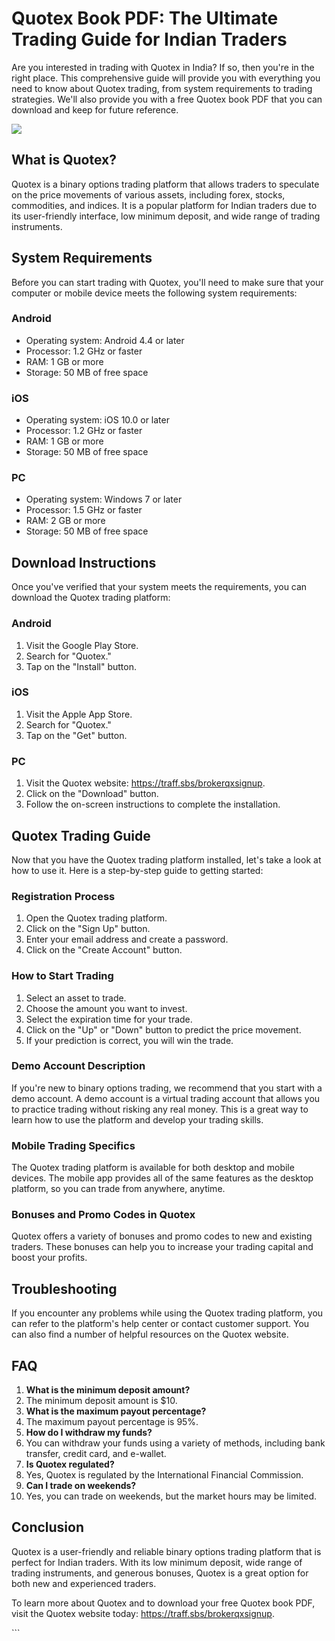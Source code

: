 # Quotex Book PDF: The Ultimate Trading Guide for Indian Traders

Are you interested in trading with Quotex in India? If so, then you\'re
in the right place. This comprehensive guide will provide you with
everything you need to know about Quotex trading, from system
requirements to trading strategies. We\'ll also provide you with a free
Quotex book PDF that you can download and keep for future reference.

[![](https://static.quotex.io/files/4_en/300_250.jpg)](https://traff.sbs/brokerqxlid)

## What is Quotex?

Quotex is a binary options trading platform that allows traders to
speculate on the price movements of various assets, including forex,
stocks, commodities, and indices. It is a popular platform for Indian
traders due to its user-friendly interface, low minimum deposit, and
wide range of trading instruments.

## System Requirements

Before you can start trading with Quotex, you\'ll need to make sure that
your computer or mobile device meets the following system requirements:

### Android

-   Operating system: Android 4.4 or later
-   Processor: 1.2 GHz or faster
-   RAM: 1 GB or more
-   Storage: 50 MB of free space

### iOS

-   Operating system: iOS 10.0 or later
-   Processor: 1.2 GHz or faster
-   RAM: 1 GB or more
-   Storage: 50 MB of free space

### PC

-   Operating system: Windows 7 or later
-   Processor: 1.5 GHz or faster
-   RAM: 2 GB or more
-   Storage: 50 MB of free space

## Download Instructions

Once you\'ve verified that your system meets the requirements, you can
download the Quotex trading platform:

### Android

1.  Visit the Google Play Store.
2.  Search for "Quotex."
3.  Tap on the "Install" button.

### iOS

1.  Visit the Apple App Store.
2.  Search for "Quotex."
3.  Tap on the "Get" button.

### PC

1.  Visit the Quotex website: https://traff.sbs/brokerqxsignup.
2.  Click on the "Download" button.
3.  Follow the on-screen instructions to complete the installation.

## Quotex Trading Guide

Now that you have the Quotex trading platform installed, let\'s take a
look at how to use it. Here is a step-by-step guide to getting started:

### Registration Process

1.  Open the Quotex trading platform.
2.  Click on the "Sign Up" button.
3.  Enter your email address and create a password.
4.  Click on the "Create Account" button.

### How to Start Trading

1.  Select an asset to trade.
2.  Choose the amount you want to invest.
3.  Select the expiration time for your trade.
4.  Click on the "Up" or "Down" button to predict the price
    movement.
5.  If your prediction is correct, you will win the trade.

### Demo Account Description

If you\'re new to binary options trading, we recommend that you start
with a demo account. A demo account is a virtual trading account that
allows you to practice trading without risking any real money. This is a
great way to learn how to use the platform and develop your trading
skills.

### Mobile Trading Specifics

The Quotex trading platform is available for both desktop and mobile
devices. The mobile app provides all of the same features as the desktop
platform, so you can trade from anywhere, anytime.

### Bonuses and Promo Codes in Quotex

Quotex offers a variety of bonuses and promo codes to new and existing
traders. These bonuses can help you to increase your trading capital and
boost your profits.

## Troubleshooting

If you encounter any problems while using the Quotex trading platform,
you can refer to the platform\'s help center or contact customer
support. You can also find a number of helpful resources on the Quotex
website.

## FAQ

1.  **What is the minimum deposit amount?**
2.  The minimum deposit amount is \$10.
3.  **What is the maximum payout percentage?**
4.  The maximum payout percentage is 95%.
5.  **How do I withdraw my funds?**
6.  You can withdraw your funds using a variety of methods, including
    bank transfer, credit card, and e-wallet.
7.  **Is Quotex regulated?**
8.  Yes, Quotex is regulated by the International Financial Commission.
9.  **Can I trade on weekends?**
10. Yes, you can trade on weekends, but the market hours may be limited.

## Conclusion

Quotex is a user-friendly and reliable binary options trading platform
that is perfect for Indian traders. With its low minimum deposit, wide
range of trading instruments, and generous bonuses, Quotex is a great
option for both new and experienced traders.

To learn more about Quotex and to download your free Quotex book PDF,
visit the Quotex website today: https://traff.sbs/brokerqxsignup.

\`\`\`

